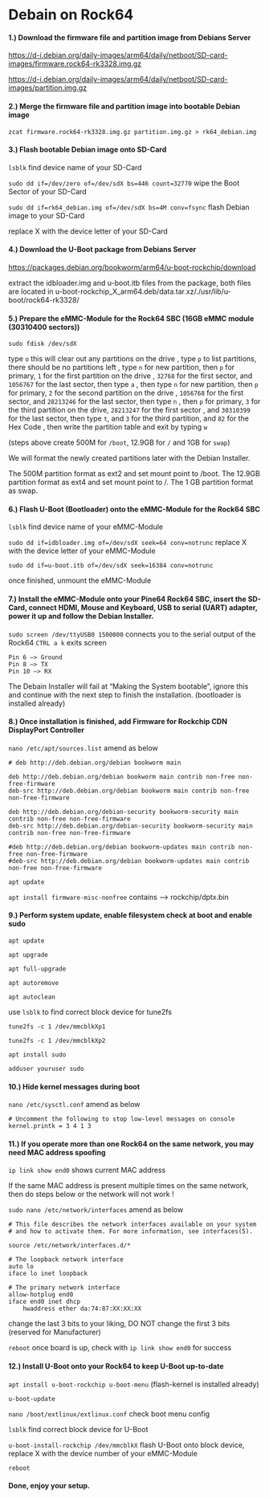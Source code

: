 # Debain on Rock64

#### 1.)  Download the firmware file and partition image from Debians Server

https://d-i.debian.org/daily-images/arm64/daily/netboot/SD-card-images/firmware.rock64-rk3328.img.gz

https://d-i.debian.org/daily-images/arm64/daily/netboot/SD-card-images/partition.img.gz

#### 2.)  Merge the firmware file and partition image into bootable Debian image

`zcat firmware.rock64-rk3328.img.gz partition.img.gz > rk64_debian.img`

#### 3.)  Flash bootable Debian image onto SD-Card

`lsblk` find device name of your SD-Card

`sudo dd if=/dev/zero of=/dev/sdX bs=446 count=32770` wipe the Boot Sector of your SD-Card

`sudo dd if=rk64_debian.img of=/dev/sdX bs=4M conv=fsync` flash Debian image to your SD-Card

replace X with the device letter of your SD-Card

#### 4.)  Download the U-Boot package from Debians Server

https://packages.debian.org/bookworm/arm64/u-boot-rockchip/download

extract the idbloader.img and u-boot.itb files from the package,
both files are located in u-boot-rockchip_X_arm64.deb/data.tar.xz/./usr/lib/u-boot/rock64-rk3328/

#### 5.)  Prepare the eMMC-Module for the Rock64 SBC (16GB eMMC module (30310400 sectors))

`sudo fdisk /dev/sdX`

type `o` this will clear out any partitions on the drive
, type `p` to list partitions, there should be no partitions left
, type `n` for new partition, then `p` for primary, `1` for the first partition on the drive
, `32768` for the first sector, and `1056767` for the last sector, then type `a`
, then type `n` for new partition, then `p` for primary, `2` for the second partition on the drive
, `1056768` for the first sector, and `28213246` for the last sector, then type `n`
, then `p` for primary, `3` for the third partition on the drive, `28213247` for the first sector
, and `30310399` for the last sector, then type `t`, and `3` for the third partition, and `82` for the Hex Code
, then write the partition table and exit by typing `w`

(steps above create 500M for `/boot`, 12.9GB for `/` and 1GB for `swap`)

We will format the newly created partitions later with the Debian Installer.

The 500M partition format as ext2 and set mount point to /boot.
The 12.9GB partition format as ext4 and set mount point to /.
The 1 GB partition format as swap.

#### 6.)  Flash U-Boot (Bootloader) onto the eMMC-Module for the Rock64 SBC

`lsblk` find device name of your eMMC-Module

`sudo dd if=idbloader.img of=/dev/sdX seek=64 conv=notrunc` replace X with the device letter of your eMMC-Module

`sudo dd if=u-boot.itb of=/dev/sdX seek=16384 conv=notrunc`

once finished, unmount the eMMC-Module

#### 7.)  Install the eMMC-Module onto your Pine64 Rock64 SBC, insert the SD-Card, connect HDMI, Mouse and Keyboard, USB to serial (UART) adapter, power it up and follow the Debian Installer.

`sudo screen /dev/ttyUSB0 1500000`  connects you to the serial output of the Rock64 `CTRL a k` exits screen

    Pin 6 –> Ground
    Pin 8 –> TX
    Pin 10 –> RX

The Debain Installer will fail at “Making the System bootable”, ignore this and continue with the next step to finish the installation. (bootloader is installed already)

#### 8.)  Once installation is finished, add Firmware for Rockchip CDN DisplayPort Controller

`nano /etc/apt/sources.list`  amend as below

    # deb http://deb.debian.org/debian bookworm main
    
    deb http://deb.debian.org/debian bookworm main contrib non-free non-free-firmware
    deb-src http://deb.debian.org/debian bookworm main contrib non-free non-free-firmware
    
    deb http://deb.debian.org/debian-security bookworm-security main contrib non-free non-free-firmware
    deb-src http://deb.debian.org/debian-security bookworm-security main contrib non-free non-free-firmware
    
    #deb http://deb.debian.org/debian bookworm-updates main contrib non-free non-free-firmware
    #deb-src http://deb.debian.org/debian bookworm-updates main contrib non-free non-free-firmware
  
`apt update`
  
`apt install firmware-misc-nonfree` contains –> rockchip/dptx.bin
  
#### 9.)  Perform system update, enable filesystem check at boot and enable sudo
  
`apt update`

`apt upgrade`

`apt full-upgrade`

`apt autoremove`

`apt autoclean`

use `lsblk` to find correct block device for tune2fs

`tune2fs -c 1 /dev/mmcblkXp1`

`tune2fs -c 1 /dev/mmcblkXp2`
  
`apt install sudo`
 
`adduser youruser sudo`
 
#### 10.)  Hide kernel messages during boot
 
`nano /etc/sysctl.conf`  amend as below

    # Uncomment the following to stop low-level messages on console
    kernel.printk = 3 4 1 3
 
#### 11.)  If you operate more than one Rock64 on the same network, you may need MAC address spoofing
 
`ip link show end0`  shows current MAC address

If the same MAC address is present multiple times on the same network, then do steps below or the network will not work !

`sudo nano /etc/network/interfaces` amend as below

    # This file describes the network interfaces available on your system
    # and how to activate them. For more information, see interfaces(5).
    
    source /etc/network/interfaces.d/*
    
    # The loopback network interface
    auto lo
    iface lo inet loopback
    
    # The primary network interface
    allow-hotplug end0
    iface end0 inet dhcp
        hwaddress ether da:74:87:XX:XX:XX

change the last 3 bits to your liking, DO NOT change the first 3 bits (reserved for Manufacturer)

`reboot`  once board is up, check with `ip link show end0` for success

#### 12.) Install U-Boot onto your Rock64 to keep U-Boot up-to-date

`apt install u-boot-rockchip u-boot-menu` (flash-kernel is installed already)

`u-boot-update`

`nano /boot/extlinux/extlinux.conf` check boot menu config

`lsblk` find correct block device for U-Boot

`u-boot-install-rockchip /dev/mmcblkX`  flash U-Boot onto block device, replace X with the device number of your eMMC-Module

`reboot`

#### Done, enjoy your setup.
